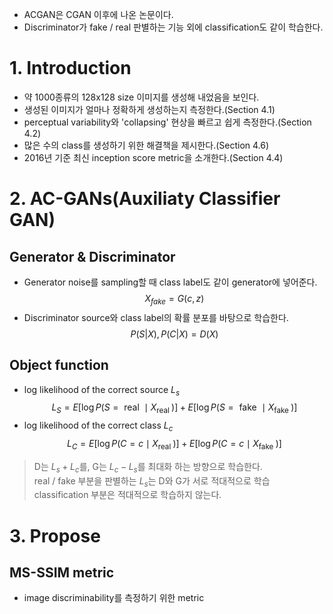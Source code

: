 - ACGAN은 CGAN 이후에 나온 논문이다.
- Discriminator가 fake / real 판별하는 기능 외에 classification도 같이 학습한다.

# 1. Introduction
- 약 1000종류의 128x128 size 이미지를 생성해 내었음을 보인다.
- 생성된 이미지가 얼마나 정확하게 생성하는지 측정한다.(Section 4.1)
- perceptual variability와 'collapsing' 현상을 빠르고 쉽게 측정한다.(Section 4.2)
- 많은 수의 class를 생성하기 위한 해결책을 제시한다.(Section 4.6)
- 2016년 기준 최신 inception score metric을 소개한다.(Section 4.4)

# 2. AC-GANs(Auxiliaty Classifier GAN)
## Generator & Discriminator
- Generator
noise를 sampling할 때 class label도 같이 generator에 넣어준다.
$$
X_{fake} = G(c,z)
$$
- Discriminator
source와 class label의 확률 분포를 바탕으로 학습한다.
$$
P(S|X),P(C|X) = D(X)
$$

## Object function
- log likelihood of the correct source $L_{s}$
$$
L_{S}=E\left[\log P\left(S=\text { real } \mid X_{\text {real }}\right)\right]+E\left[\log P\left(S=\text { fake } \mid X_{\text {fake }}\right)\right]
$$
- log likelihood of the correct class $L_{c}$
$$
L_{C}=E\left[\log P\left(C=c \mid X_{\text {real }}\right)\right]+E\left[\log P\left(C=c \mid X_{\text {fake }}\right)\right]
$$
> D는 $L_{s} + L_{c}$를, G는 $L_{c}-L_{s}$를 최대화 하는 방향으로 학습한다.  
> real / fake 부분을 판별하는 $L_{s}$는 D와 G가 서로 적대적으로 학습  
> classification 부분은 적대적으로 학습하지 않는다.  

# 3. Propose
## MS-SSIM metric
- image discriminability를 측정하기 위한 metric